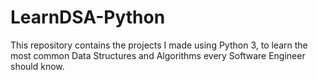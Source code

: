 # LearnDSA-Python
This repository contains the projects I made using Python 3, to learn the most common Data Structures and Algorithms every Software Engineer should know.
